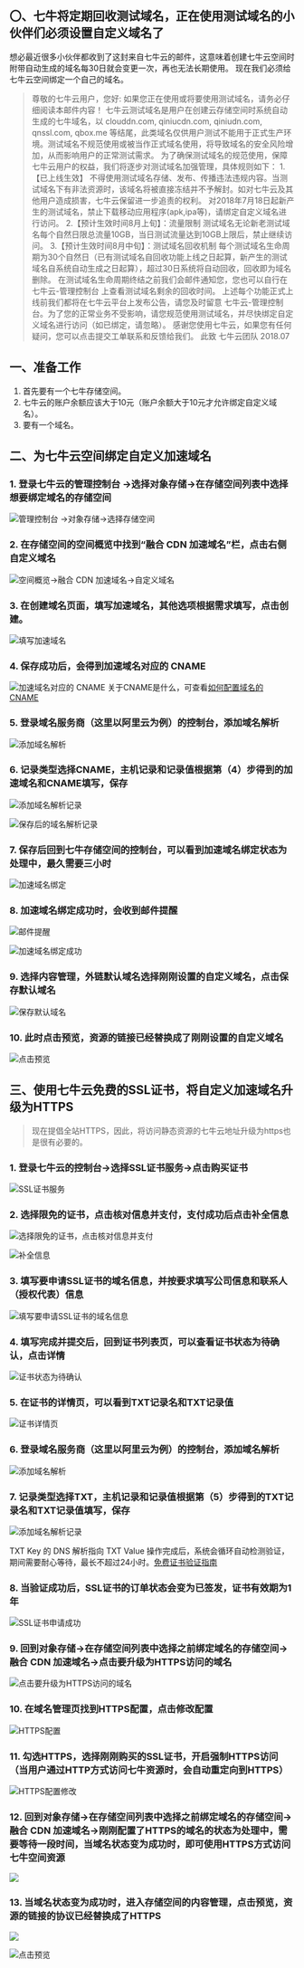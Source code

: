 ## 〇、七牛将定期回收测试域名，正在使用测试域名的小伙伴们必须设置自定义域名了

想必最近很多小伙伴都收到了这封来自七牛云的邮件，这意味着创建七牛云空间时附带自动生成的域名每30日就会变更一次，再也无法长期使用。
现在我们必须给七牛云空间绑定一个自己的域名。

> 尊敬的七牛云用户，您好:
如果您正在使用或将要使用测试域名，请务必仔细阅读本邮件内容！
七牛云测试域名是用户在创建云存储空间时系统自动生成的七牛域名，以 clouddn.com, qiniucdn.com, qiniudn.com, qnssl.com, qbox.me 等结尾，此类域名仅供用户测试不能用于正式生产环境。测试域名不规范使用或被当作正式域名使用，将导致域名的安全风险增加，从而影响用户的正常测试需求。
为了确保测试域名的规范使用，保障七牛云用户的权益，我们将逐步对测试域名加强管理，具体规则如下：
> 1.【已上线生效】
不得使用测试域名存储、发布、传播违法违规内容。当测试域名下有非法资源时，该域名将被直接冻结并不予解封。如对七牛云及其他用户造成损害，七牛云保留进一步追责的权利。
对2018年7月18日起新产生的测试域名，禁止下载移动应用程序(apk,ipa等)，请绑定自定义域名进行访问。
> 2.【预计生效时间8月上旬】：流量限制
测试域名无论新老测试域名每个自然日限总流量10GB，当日测试流量达到10GB上限后，禁止继续访问。
> 3.【预计生效时间8月中旬】：测试域名回收机制
每个测试域名生命周期为30个自然日（已有测试域名自回收功能上线之日起算，新产生的测试域名自系统自动生成之日起算），超过30日系统将自动回收，回收即为域名删除。
在测试域名生命周期终结之前我们会邮件通知您，您也可以自行在 七牛云-管理控制台 上查看测试域名剩余的回收时间。
上述每个功能正式上线前我们都将在七牛云平台上发布公告，请您及时留意 七牛云-管理控制台。为了您的正常业务不受影响，请您规范使用测试域名，并尽快绑定自定义域名进行访问（如已绑定，请忽略）。
感谢您使用七牛云，如果您有任何疑问，您可以点击提交工单联系和反馈给我们。
此致 
七牛云团队
2018.07


## 一、准备工作

1. 首先要有一个七牛存储空间。
2. 七牛云的账户余额应该大于10元（账户余额大于10元才允许绑定自定义域名）。
3. 要有一个域名。

## 二、为七牛云空间绑定自定义加速域名

### 1. 登录七牛云的管理控制台 ->选择对象存储->在存储空间列表中选择想要绑定域名的存储空间
![管理控制台 ->对象存储->选择存储空间](http://md.ws65535.top/xsj/2018_8_6_2018-08-06_153539.jpg)

### 2. 在存储空间的空间概览中找到“融合 CDN 加速域名”栏，点击右侧自定义域名
![空间概览->融合 CDN 加速域名->自定义域名](http://md.ws65535.top/xsj/2018_8_6_2018-08-06_154153.jpg)

### 3. 在创建域名页面，填写加速域名，其他选项根据需求填写，点击创建。
![填写加速域名](http://md.ws65535.top/xsj/2018_8_6_2018-08-06_155808.jpg)

### 4. 保存成功后，会得到加速域名对应的 CNAME
![加速域名对应的 CNAME](http://md.ws65535.top/xsj/2018_8_6_2018-08-06_155946.jpg)
关于CNAME是什么，可查看[如何配置域名的 CNAME](https://developer.qiniu.com/fusion/kb/1322/how-to-configure-cname-domain-name)

### 5. 登录域名服务商（这里以阿里云为例）的控制台，添加域名解析
![添加域名解析](http://md.ws65535.top/xsj/2018_8_6_2018-08-06_160149.jpg)

### 6. 记录类型选择CNAME，主机记录和记录值根据第（4）步得到的加速域名和CNAME填写，保存
![添加域名解析记录](http://md.ws65535.top/xsj/2018_8_6_2018-08-06_160234.jpg)

![保存后的域名解析记录](http://md.ws65535.top/xsj/2018_8_6_2018-08-06_160253.jpg)

### 7. 保存后回到七牛存储空间的控制台，可以看到加速域名绑定状态为处理中，最久需要三小时
![加速域名绑定](http://md.ws65535.top/xsj/2018_8_6_2018-08-06_160331.jpg)

### 8. 加速域名绑定成功时，会收到邮件提醒
![邮件提醒](http://md.ws65535.top/xsj/2018_8_6_2018-08-06_164223.jpg)

![加速域名绑定成功](http://md.ws65535.top/xsj/2018_8_6_2018-08-06_164007.jpg)

### 9. 选择内容管理，外链默认域名选择刚刚设置的自定义域名，点击保存默认域名
![保存默认域名](http://md.ws65535.top/xsj/2018_8_6_2018-08-06_164459.jpg)

### 10. 此时点击预览，资源的链接已经替换成了刚刚设置的自定义域名
![点击预览](http://md.ws65535.top/xsj/2018_8_6_2018-08-06_164833.jpg)


## 三、使用七牛云免费的SSL证书，将自定义加速域名升级为HTTPS

> 现在提倡全站HTTPS，因此，将访问静态资源的七牛云地址升级为https也是很有必要的。

### 1. 登录七牛云的控制台->选择SSL证书服务->点击购买证书
![SSL证书服务](http://md.ws65535.top/xsj/2018_8_6_2018-08-06_170039.jpg)

### 2. 选择限免的证书，点击核对信息并支付，支付成功后点击补全信息
![选择限免的证书，点击核对信息并支付](http://md.ws65535.top/xsj/2018_8_6_2018-08-06_172413.jpg)

![补全信息](http://md.ws65535.top/xsj/2018_8_6_2018-08-06_172537.jpg)

### 3. 填写要申请SSL证书的域名信息，并按要求填写公司信息和联系人（授权代表）信息
![填写要申请SSL证书的域名信息](http://md.ws65535.top/xsj/2018_8_6_2018-08-06_172842.jpg)

### 4. 填写完成并提交后，回到证书列表页，可以查看证书状态为待确认，点击详情
![证书状态为待确认](http://md.ws65535.top/xsj/2018_8_6_2018-08-06_181553.jpg)

### 5. 在证书的详情页，可以看到TXT记录名和TXT记录值
![证书详情页](http://md.ws65535.top/xsj/2018_8_6_2018-08-06_181737.jpg)

### 6. 登录域名服务商（这里以阿里云为例）的控制台，添加域名解析
![添加域名解析](http://md.ws65535.top/xsj/2018_8_6_2018-08-06_160149.jpg)

### 7. 记录类型选择TXT，主机记录和记录值根据第（5）步得到的TXT记录名和TXT记录值填写，保存
![添加域名解析记录](http://md.ws65535.top/xsj/2018_8_6_2018-08-06_181854.jpg)

TXT Key 的 DNS 解析指向 TXT Value 操作完成后，系统会循环自动检测验证，期间需要耐心等待，最长不超过24小时。[免费证书验证指南](https://developer.qiniu.com/ssl/manual/3667/ssl-certificate-of-free-dns-validation-guide)

### 8. 当验证成功后，SSL证书的订单状态会变为已签发，证书有效期为1年
![SSL证书申请成功](http://md.ws65535.top/xsj/2018_8_6_2018-08-06_190816.jpg)

### 9. 回到对象存储->在存储空间列表中选择之前绑定域名的存储空间->融合 CDN 加速域名->点击要升级为HTTPS访问的域名
![点击要升级为HTTPS访问的域名](http://md.ws65535.top/xsj/2018_8_6_2018-08-06_191227.jpg)

### 10. 在域名管理页找到HTTPS配置，点击修改配置
![HTTPS配置](http://md.ws65535.top/xsj/2018_8_6_2018-08-06_191603.jpg)

### 11. 勾选HTTPS，选择刚刚购买的SSL证书，开启强制HTTPS访问（当用户通过HTTP方式访问七牛资源时，会自动重定向到HTTPS）
![HTTPS配置修改](http://md.ws65535.top/xsj/2018_8_6_2018-08-06_191733.jpg)

### 12. 回到对象存储->在存储空间列表中选择之前绑定域名的存储空间->融合 CDN 加速域名->刚刚配置了HTTPS的域名的状态为处理中，需要等待一段时间，当域名状态变为成功时，即可使用HTTPS方式访问七牛空间资源
![](http://md.ws65535.top/xsj/2018_8_6_2018-08-06_192242.jpg)

### 13. 当域名状态变为成功时，进入存储空间的内容管理，点击预览，资源的链接的协议已经替换成了HTTPS
![](http://md.ws65535.top/xsj/2018_8_6_2018-08-06_192817.jpg)

![点击预览](http://md.ws65535.top/xsj/2018_8_6_2018-08-06_192735.jpg)

